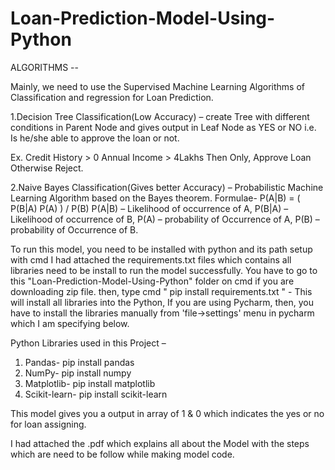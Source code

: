 # Loan-Prediction-Model-Using-Python




ALGORITHMS --

Mainly, we need to use the Supervised Machine Learning Algorithms of Classification and regression for Loan Prediction.

1.Decision Tree Classification(Low Accuracy) – create Tree with different conditions in Parent Node and gives output in Leaf Node as YES or NO i.e. Is he/she able to approve the loan or not.

Ex.  	Credit History > 0
			Annual Income > 4Lakhs
			Then Only, Approve Loan Otherwise Reject.

2.Naive Bayes Classification(Gives better Accuracy) – Probabilistic Machine Learning Algorithm based on the Bayes theorem. 
      Formulae- P(A|B) = ( P(B|A) P(A) ) /  P(B)
      P(A|B) – Likelihood of occurrence of A, 
      P(B|A) – Likelihood of occurrence of B,    P(A) – probability of Occurrence of A,     P(B) – probability of Occurrence of B.  
      
      


To run this model, you need to be installed with python and its path setup with cmd
I had attached the requirements.txt files which contains all libraries need to be install to run the model successfully.
You have to go to this "Loan-Prediction-Model-Using-Python" folder on cmd if you are downloading zip file. 
then, type cmd " pip install requirements.txt " - This will install all libraries into the Python,
If you are using Pycharm, then, you have to install the libraries manually from 'file->settings' menu in pycharm which I am specifying below.

Python Libraries used in this Project – 
1.	Pandas- pip install pandas
2.	NumPy- pip install numpy
3.	Matplotlib- pip install matplotlib
4.	Scikit-learn- pip install scikit-learn

This model gives you a output in array of 1 & 0 which indicates the yes or no for loan assigning.

I had attached the .pdf which explains all about the Model with the steps which are need to be follow while making model code.
